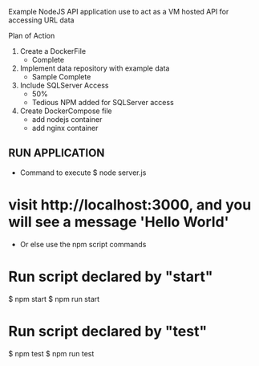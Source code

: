 Example NodeJS API application use to act as a VM hosted API for accessing URL data

Plan of Action
1. Create a DockerFile
    - Complete
2. Implement data repository with example data
    - Sample Complete
3. Include SQLServer Access
    - 50%
    - Tedious NPM added for SQLServer access
4. Create DockerCompose file
    - add nodejs container
    - add nginx container

## RUN APPLICATION ##

- Command to execute
$ node server.js
# visit http://localhost:3000, and you will see a message 'Hello World'

- Or else use the npm script commands
# Run script declared by "start"
$ npm start
$ npm run start
 
# Run script declared by "test"
$ npm test
$ npm run test